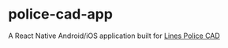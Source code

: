 # police-cad-app

A React Native Android/iOS application built for [Lines Police CAD](https://github.com/Linesmerrill/police-cad)
